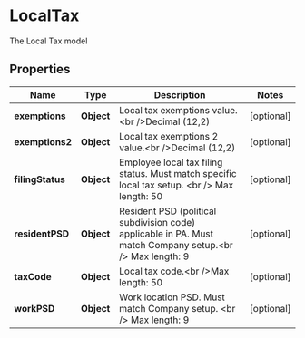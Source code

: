

# LocalTax

The Local Tax model

## Properties

| Name | Type | Description | Notes |
|------------ | ------------- | ------------- | -------------|
|**exemptions** | **Object** | Local tax exemptions value.&lt;br  /&gt;Decimal (12,2) |  [optional] |
|**exemptions2** | **Object** | Local tax exemptions 2 value.&lt;br  /&gt;Decimal (12,2) |  [optional] |
|**filingStatus** | **Object** | Employee local tax filing status. Must match specific local tax setup. &lt;br  /&gt; Max length: 50 |  [optional] |
|**residentPSD** | **Object** | Resident PSD (political subdivision code) applicable in PA. Must match Company setup.&lt;br  /&gt; Max length: 9 |  [optional] |
|**taxCode** | **Object** | Local tax code.&lt;br  /&gt;Max length: 50 |  [optional] |
|**workPSD** | **Object** | Work location PSD. Must match Company setup. &lt;br  /&gt; Max length: 9 |  [optional] |



